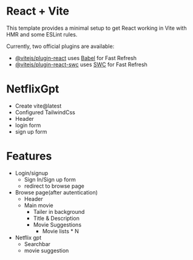 # React + Vite

This template provides a minimal setup to get React working in Vite with HMR and some ESLint rules.

Currently, two official plugins are available:

- [@vitejs/plugin-react](https://github.com/vitejs/vite-plugin-react/blob/main/packages/plugin-react/README.md) uses [Babel](https://babeljs.io/) for Fast Refresh
- [@vitejs/plugin-react-swc](https://github.com/vitejs/vite-plugin-react-swc) uses [SWC](https://swc.rs/) for Fast Refresh

# NetflixGpt

- Create vite@latest
- Configured TailwindCss
- Header
- login form
- sign up form

# Features

- Login/signup
  - Sign In/Sign up form
  - redirect to browse page
- Browse page(after autentication)
  - Header
  - Main movie
    - Tailer in background
    - Title & Description
    - Movie Suggestions
      - Movie lists \* N
- Netflix gpt
  - Searchbar
  - movie suggestion
